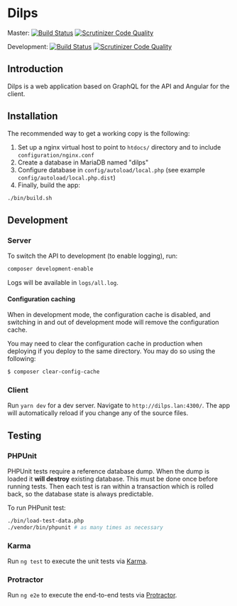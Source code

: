 # Dilps

Master: [![Build Status](https://travis-ci.com/unil-lettres/dilps.svg?branch=master)](https://travis-ci.com/unil-lettres/dilps) [![Scrutinizer Code Quality](https://scrutinizer-ci.com/g/unil-lettres/dilps/badges/quality-score.png?b=master)](https://scrutinizer-ci.com/g/unil-lettres/dilps/?branch=master)

Development: [![Build Status](https://travis-ci.com/unil-lettres/dilps.svg?branch=develop)](https://travis-ci.com/unil-lettres/dilps) [![Scrutinizer Code Quality](https://scrutinizer-ci.com/g/unil-lettres/dilps/badges/quality-score.png?b=master)](https://scrutinizer-ci.com/g/unil-lettres/dilps/?branch=develop)

## Introduction

Dilps is a web application based on GraphQL for the API and Angular for the client.


## Installation

The recommended way to get a working copy is the following:

1. Set up a nginx virtual host to point to `htdocs/` directory and to include `configuration/nginx.conf`
2. Create a database in MariaDB named "dilps"
3. Configure database in `config/autoload/local.php` (see example ``config/autoload/local.php.dist``)
4. Finally, build the app:
```sh
./bin/build.sh
```

## Development

### Server

To switch the API to development (to enable logging), run:

```sh
composer development-enable
```

Logs will be available in ``logs/all.log``.

#### Configuration caching

When in development mode, the configuration cache is
disabled, and switching in and out of development mode will remove the
configuration cache.

You may need to clear the configuration cache in production when deploying if
you deploy to the same directory. You may do so using the following:

```sh
$ composer clear-config-cache
```

### Client

Run `yarn dev` for a dev server. Navigate to `http://dilps.lan:4300/`. The app will
automatically reload if you change any of the source files.

## Testing

### PHPUnit

PHPUnit tests require a reference database dump. When the dump is loaded it **will destroy**
existing database. This must be done once before running tests. Then each test is ran
within a transaction which is rolled back, so the database state is always predictable.

To run PHPunit test:

```sh
./bin/load-test-data.php
./vendor/bin/phpunit # as many times as necessary
```

### Karma

Run `ng test` to execute the unit tests via [Karma](https://karma-runner.github.io).

### Protractor

Run `ng e2e` to execute the end-to-end tests via [Protractor](http://www.protractortest.org/).

